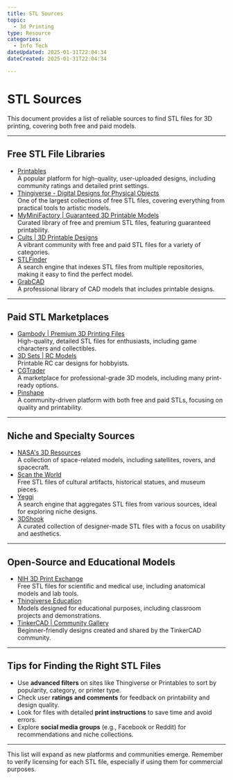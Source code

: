```yaml
---
title: STL Sources
topic:
  - 3d Printing
type: Resource
categories:
  - Info Tech
dateUpdated: 2025-01-31T22:04:34
dateCreated: 2025-01-31T22:04:34

---
```


# STL Sources

This document provides a list of reliable sources to find STL files for 3D printing, covering both free and paid models.

---

## Free STL File Libraries
- [Printables](http://www.printables.com)  
  A popular platform for high-quality, user-uploaded designs, including community ratings and detailed print settings.
- [Thingiverse - Digital Designs for Physical Objects](https://www.thingiverse.com/)  
  One of the largest collections of free STL files, covering everything from practical tools to artistic models.
- [MyMiniFactory | Guaranteed 3D Printable Models](https://www.myminifactory.com/)  
  Curated library of free and premium STL files, featuring guaranteed printability.
- [Cults | 3D Printable Designs](https://cults3d.com/)  
  A vibrant community with free and paid STL files for a variety of categories.
- [STLFinder](https://www.stlfinder.com/)  
  A search engine that indexes STL files from multiple repositories, making it easy to find the perfect model.
- [GrabCAD](https://grabcad.com/)  
  A professional library of CAD models that includes printable designs.

---

## Paid STL Marketplaces
- [Gambody | Premium 3D Printing Files](https://www.gambody.com/)  
  High-quality, detailed STL files for enthusiasts, including game characters and collectibles.
- [3D Sets | RC Models](https://3dsets.com/)  
  Printable RC car designs for hobbyists.
- [CGTrader](https://www.cgtrader.com/)  
  A marketplace for professional-grade 3D models, including many print-ready options.
- [Pinshape](https://pinshape.com/)  
  A community-driven platform with both free and paid STLs, focusing on quality and printability.

---

## Niche and Specialty Sources
- [NASA's 3D Resources](https://nasa3d.arc.nasa.gov/)  
  A collection of space-related models, including satellites, rovers, and spacecraft.
- [Scan the World](https://www.myminifactory.com/scantheworld/)  
  Free STL files of cultural artifacts, historical statues, and museum pieces.
- [Yeggi](https://www.yeggi.com/)  
  A search engine that aggregates STL files from various sources, ideal for exploring niche designs.
- [3DShook](https://www.3dshook.com/)  
  A curated collection of designer-made STL files with a focus on usability and aesthetics.

---

## Open-Source and Educational Models
- [NIH 3D Print Exchange](https://3dprint.nih.gov/)  
  Free STL files for scientific and medical use, including anatomical models and lab tools.
- [Thingiverse Education](https://www.thingiverse.com/education)  
  Models designed for educational purposes, including classroom projects and demonstrations.
- [TinkerCAD | Community Gallery](https://www.tinkercad.com/things/)  
  Beginner-friendly designs created and shared by the TinkerCAD community.

---

## Tips for Finding the Right STL Files
- Use **advanced filters** on sites like Thingiverse or Printables to sort by popularity, category, or printer type.
- Check user **ratings and comments** for feedback on printability and design quality.
- Look for files with detailed **print instructions** to save time and avoid errors.
- Explore **social media groups** (e.g., Facebook or Reddit) for recommendations and niche collections.

---

This list will expand as new platforms and communities emerge. Remember to verify licensing for each STL file, especially if using them for commercial purposes.
